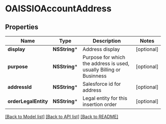 # OAISSIOAccountAddress

## Properties
Name | Type | Description | Notes
------------ | ------------- | ------------- | -------------
**display** | **NSString*** | Address display | [optional] 
**purpose** | **NSString*** | Purpose for which the address is used, usually Billing or Businness | [optional] 
**addressId** | **NSString*** | Salesforce id for address | [optional] 
**orderLegalEntity** | **NSString*** | Legal entity for this insertion order | [optional] 

[[Back to Model list]](../README.md#documentation-for-models) [[Back to API list]](../README.md#documentation-for-api-endpoints) [[Back to README]](../README.md)


